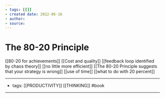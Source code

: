 ```yaml
---
- tags: [[]]
- created date: 2022-06-16
- author: 
- source: 
---
```


# The 80-20 Principle

[[80-20 for achievements]]
[[Cost and quality]]
[[feedback loop identified by chaos theory]]
[[no little more efficient]]
[[The 80-20 Principle suggests that your strategy is wrong]]
[[use of time]]
[[what to do with 20 percent]]







---
- tags: [[PRODUCTIVITY]] [[THINKING]] #book 
---




